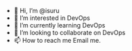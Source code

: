 - 👋 Hi, I’m @isuru
- 👀 I’m interested in DevOps
- 🌱 I’m currently learning DevOps
- 💞️ I’m looking to collaborate on DevOps
- 📫 How to reach me Email me.

<!---
isuruoit/isuruoit is a ✨ special ✨ repository because its `README.md` (this file) appears on your GitHub profile.
You can click the Preview link to take a look at your changes.
--->
